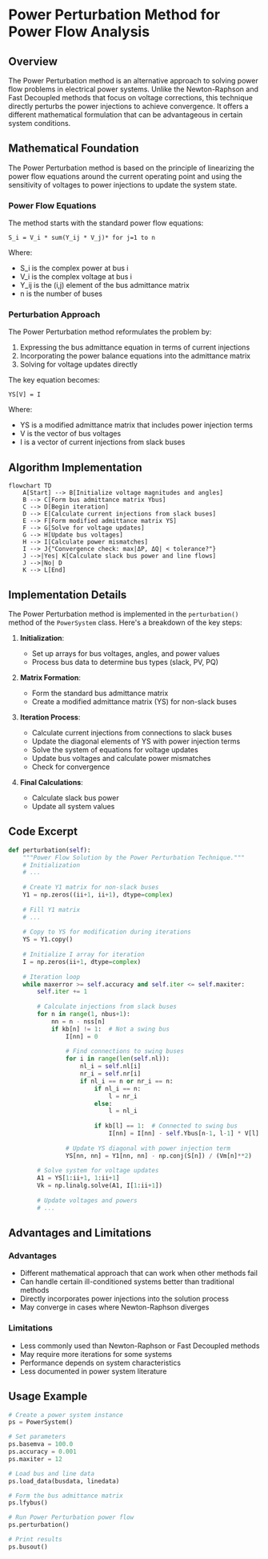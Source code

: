 # Power Perturbation Method for Power Flow Analysis

## Overview

The Power Perturbation method is an alternative approach to solving power flow problems in electrical power systems. Unlike the Newton-Raphson and Fast Decoupled methods that focus on voltage corrections, this technique directly perturbs the power injections to achieve convergence. It offers a different mathematical formulation that can be advantageous in certain system conditions.

## Mathematical Foundation

The Power Perturbation method is based on the principle of linearizing the power flow equations around the current operating point and using the sensitivity of voltages to power injections to update the system state.

### Power Flow Equations

The method starts with the standard power flow equations:

```
S_i = V_i * sum(Y_ij * V_j)* for j=1 to n
```

Where:
- S_i is the complex power at bus i
- V_i is the complex voltage at bus i
- Y_ij is the (i,j) element of the bus admittance matrix
- n is the number of buses

### Perturbation Approach

The Power Perturbation method reformulates the problem by:

1. Expressing the bus admittance equation in terms of current injections
2. Incorporating the power balance equations into the admittance matrix
3. Solving for voltage updates directly

The key equation becomes:

```
YS[V] = I
```

Where:
- YS is a modified admittance matrix that includes power injection terms
- V is the vector of bus voltages
- I is a vector of current injections from slack buses

## Algorithm Implementation

```mermaid
flowchart TD
    A[Start] --> B[Initialize voltage magnitudes and angles]
    B --> C[Form bus admittance matrix Ybus]
    C --> D[Begin iteration]
    D --> E[Calculate current injections from slack buses]
    E --> F[Form modified admittance matrix YS]
    F --> G[Solve for voltage updates]
    G --> H[Update bus voltages]
    H --> I[Calculate power mismatches]
    I --> J{"Convergence check: max|ΔP, ΔQ| < tolerance?"}
    J -->|Yes| K[Calculate slack bus power and line flows]
    J -->|No| D
    K --> L[End]
```

<!-- ![Power Perturbation Method](./flow_perturbation.png) -->

## Implementation Details

The Power Perturbation method is implemented in the `perturbation()` method of the `PowerSystem` class. Here's a breakdown of the key steps:

1. **Initialization**:
   - Set up arrays for bus voltages, angles, and power values
   - Process bus data to determine bus types (slack, PV, PQ)

2. **Matrix Formation**:
   - Form the standard bus admittance matrix
   - Create a modified admittance matrix (YS) for non-slack buses

3. **Iteration Process**:
   - Calculate current injections from connections to slack buses
   - Update the diagonal elements of YS with power injection terms
   - Solve the system of equations for voltage updates
   - Update bus voltages and calculate power mismatches
   - Check for convergence

4. **Final Calculations**:
   - Calculate slack bus power
   - Update all system values

## Code Excerpt

```python
def perturbation(self):
    """Power Flow Solution by the Power Perturbation Technique."""
    # Initialization
    # ...
    
    # Create Y1 matrix for non-slack buses
    Y1 = np.zeros((ii+1, ii+1), dtype=complex)
    
    # Fill Y1 matrix
    # ...
    
    # Copy to YS for modification during iterations
    YS = Y1.copy()
    
    # Initialize I array for iteration
    I = np.zeros(ii+1, dtype=complex)
    
    # Iteration loop
    while maxerror >= self.accuracy and self.iter <= self.maxiter:
        self.iter += 1
        
        # Calculate injections from slack buses
        for n in range(1, nbus+1):
            nn = n - nss[n]
            if kb[n] != 1:  # Not a swing bus
                I[nn] = 0
                
                # Find connections to swing buses
                for i in range(len(self.nl)):
                    nl_i = self.nl[i]
                    nr_i = self.nr[i]
                    if nl_i == n or nr_i == n:
                        if nl_i == n:
                            l = nr_i
                        else:
                            l = nl_i
                        
                        if kb[l] == 1:  # Connected to swing bus
                            I[nn] = I[nn] - self.Ybus[n-1, l-1] * V[l]
                
                # Update YS diagonal with power injection term
                YS[nn, nn] = Y1[nn, nn] - np.conj(S[n]) / (Vm[n]**2)
        
        # Solve system for voltage updates
        A1 = YS[1:ii+1, 1:ii+1]
        Vk = np.linalg.solve(A1, I[1:ii+1])
        
        # Update voltages and powers
        # ...
```

## Advantages and Limitations

### Advantages
- Different mathematical approach that can work when other methods fail
- Can handle certain ill-conditioned systems better than traditional methods
- Directly incorporates power injections into the solution process
- May converge in cases where Newton-Raphson diverges

### Limitations
- Less commonly used than Newton-Raphson or Fast Decoupled methods
- May require more iterations for some systems
- Performance depends on system characteristics
- Less documented in power system literature

## Usage Example

```python
# Create a power system instance
ps = PowerSystem()

# Set parameters
ps.basemva = 100.0
ps.accuracy = 0.001
ps.maxiter = 12

# Load bus and line data
ps.load_data(busdata, linedata)

# Form the bus admittance matrix
ps.lfybus()

# Run Power Perturbation power flow
ps.perturbation()

# Print results
ps.busout()
```